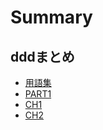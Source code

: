 # Summary

## dddまとめ
* [用語集](glossary.md)
* [PART1](part1/part1.md)
* [CH1](part1/ch1.md)
* [CH2](part1/ch2.md)

